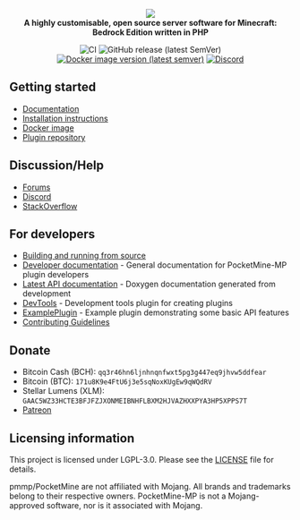 <p align="center">
	<a href="https://pmmp.io"><img src="http://cdn.pocketmine.net/img/PocketMine-MP-h.png"></img></a><br>
	<b>A highly customisable, open source server software for Minecraft: Bedrock Edition written in PHP</b>
</p>

<p align="center">
	<img src="https://github.com/pmmp/PocketMine-MP/workflows/CI/badge.svg" alt="CI" />
	<img alt="GitHub release (latest SemVer)" src="https://img.shields.io/github/v/release/pmmp/PocketMine-MP?label=release&sort=semver">
	<a href="https://hub.docker.com/r/pmmp/pocketmine-mp"><img src="https://img.shields.io/docker/v/pmmp/pocketmine-mp?logo=docker&label=image" alt="Docker image version (latest semver)" /></a>
	<a href="https://discord.gg/bmSAZBG"><img src="https://img.shields.io/discord/373199722573201408?label=discord&color=7289DA&logo=discord" alt="Discord" /></a>
</p>

## Getting started
- [Documentation](http://pmmp.readthedocs.org/)
- [Installation instructions](https://pmmp.readthedocs.io/en/rtfd/installation.html)
- [Docker image](https://hub.docker.com/r/pmmp/pocketmine-mp)
- [Plugin repository](https://poggit.pmmp.io/plugins)

## Discussion/Help
- [Forums](https://forums.pmmp.io/)
- [Discord](https://discord.gg/bmSAZBG)
- [StackOverflow](https://stackoverflow.com/tags/pocketmine)

## For developers
 * [Building and running from source](BUILDING.md)
 * [Developer documentation](https://devdoc.pmmp.io) - General documentation for PocketMine-MP plugin developers
 * [Latest API documentation](https://jenkins.pmmp.io/job/PocketMine-MP-doc/doxygen/) - Doxygen documentation generated from development
 * [DevTools](https://github.com/pmmp/DevTools/) - Development tools plugin for creating plugins
 * [ExamplePlugin](https://github.com/pmmp/ExamplePlugin/) - Example plugin demonstrating some basic API features
 * [Contributing Guidelines](CONTRIBUTING.md)

## Donate
- Bitcoin Cash (BCH): `qq3r46hn6ljnhnqnfwxt5pg3g447eq9jhvw5ddfear`
- Bitcoin (BTC): `171u8K9e4FtU6j3e5sqNoxKUgEw9qWQdRV`
- Stellar Lumens (XLM): `GAAC5WZ33HCTE3BFJFZJXONMEIBNHFLBXM2HJVAZHXXPYA3HP5XPPS7T`
- [Patreon](https://www.patreon.com/pocketminemp)

## Licensing information
This project is licensed under LGPL-3.0. Please see the [LICENSE](/LICENSE) file for details.

pmmp/PocketMine are not affiliated with Mojang. All brands and trademarks belong to their respective owners. PocketMine-MP is not a Mojang-approved software, nor is it associated with Mojang.
